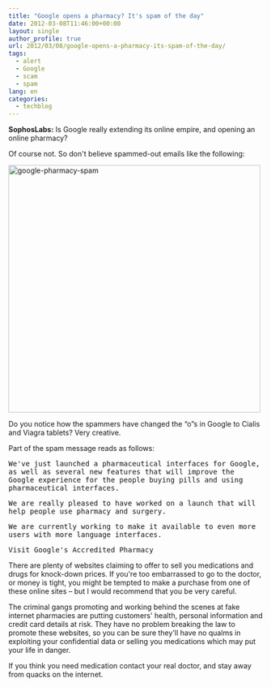 ```yaml
---
title: "Google opens a pharmacy? It's spam of the day"
date: 2012-03-08T11:46:00+00:00
layout: single
author_profile: true
url: 2012/03/08/google-opens-a-pharmacy-its-spam-of-the-day/
tags:
  - alert
  - Google
  - scam
  - spam
lang: en
categories: 
  - techblog
---
```

**SophosLabs:** Is Google really extending its online empire, and opening an online pharmacy? 

Of course not. So don't believe spammed-out emails like the following: 

[<img title="google-pharmacy-spam" border="0" alt="google-pharmacy-spam" src="http://lh6.ggpht.com/-1JZf4-XLHbU/T1iVAUYEr9I/AAAAAAAAFFI/SfejI4Spfaw/google-pharmacy-spam_thumb%25255B2%25255D.jpg?imgmax=800" width="498" height="488" />](http://lh4.ggpht.com/-jHE3KlgernQ/T1iUyBzHoRI/AAAAAAAAFFA/wjDZT7I6E7Q/s1600-h/google-pharmacy-spam%25255B4%25255D.jpg) 

Do you notice how the spammers have changed the “o”s in Google to Cialis and Viagra tablets? Very creative. 

Part of the spam message reads as follows: 

<tt>We've just launched a pharmaceutical interfaces for Google, as well as several new features that will improve the Google experience for the people buying pills and using pharmaceutical interfaces.</tt> 

 <tt></tt>

<tt>We are really pleased to have worked on a launch that will help people use pharmacy and surgery.</tt> 

<tt>We are currently working to make it available to even more users with more language interfaces.</tt> 

<tt>Visit Google's Accredited Pharmacy</tt> </p> 

There are plenty of websites claiming to offer to sell you medications and drugs for knock-down prices. If you're too embarrassed to go to the doctor, or money is tight, you might be tempted to make a purchase from one of these online sites – but I would recommend that you be very careful. 

The criminal gangs promoting and working behind the scenes at fake internet pharmacies are putting customers' health, personal information and credit card details at risk. They have no problem breaking the law to promote these websites, so you can be sure they'll have no qualms in exploiting your confidential data or selling you medications which may put your life in danger. 

If you think you need medication contact your real doctor, and stay away from quacks on the internet. 

<tt></tt>